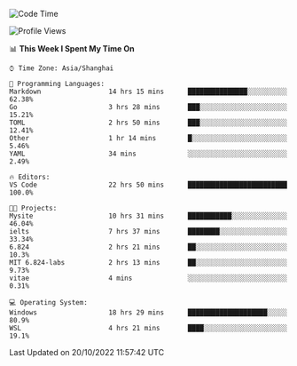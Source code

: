 <!--START_SECTION:waka-->
![Code Time](http://img.shields.io/badge/Code%20Time-239%20hrs%2029%20mins-blue)

![Profile Views](http://img.shields.io/badge/Profile%20Views-4-blue)

📊 **This Week I Spent My Time On** 

```text
⌚︎ Time Zone: Asia/Shanghai

💬 Programming Languages: 
Markdown                 14 hrs 15 mins      ███████████████░░░░░░░░░░   62.38% 
Go                       3 hrs 28 mins       ███░░░░░░░░░░░░░░░░░░░░░░   15.21% 
TOML                     2 hrs 50 mins       ███░░░░░░░░░░░░░░░░░░░░░░   12.41% 
Other                    1 hr 14 mins        █░░░░░░░░░░░░░░░░░░░░░░░░   5.46% 
YAML                     34 mins             ░░░░░░░░░░░░░░░░░░░░░░░░░   2.49%

🔥 Editors: 
VS Code                  22 hrs 50 mins      █████████████████████████   100.0%

🐱‍💻 Projects: 
Mysite                   10 hrs 31 mins      ███████████░░░░░░░░░░░░░░   46.04% 
ielts                    7 hrs 37 mins       ████████░░░░░░░░░░░░░░░░░   33.34% 
6.824                    2 hrs 21 mins       ██░░░░░░░░░░░░░░░░░░░░░░░   10.3% 
MIT 6.824-labs           2 hrs 13 mins       ██░░░░░░░░░░░░░░░░░░░░░░░   9.73% 
vitae                    4 mins              ░░░░░░░░░░░░░░░░░░░░░░░░░   0.31%

💻 Operating System: 
Windows                  18 hrs 29 mins      ████████████████████░░░░░   80.9% 
WSL                      4 hrs 21 mins       ████░░░░░░░░░░░░░░░░░░░░░   19.1%

```


 Last Updated on 20/10/2022 11:57:42 UTC
<!--END_SECTION:waka-->